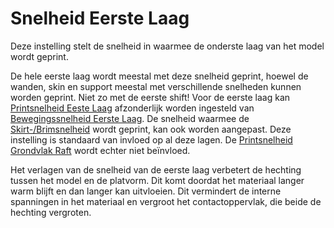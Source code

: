 Snelheid Eerste Laag
====
Deze instelling stelt de snelheid in waarmee de onderste laag van het model wordt geprint.

De hele eerste laag wordt meestal met deze snelheid geprint, hoewel de wanden, skin en support meestal met verschillende snelheden kunnen worden geprint. Niet zo met de eerste shift! Voor de eerste laag kan [Printsnelheid Eeste Laag](speed_print_layer_0.md) afzonderlijk worden ingesteld van [Bewegingssnelheid Eerste Laag](speed_travel_layer_0.md). De snelheid waarmee de [Skirt-/Brimsnelheid](skirt_brim_speed.md) wordt geprint, kan ook worden aangepast. Deze instelling is standaard van invloed op al deze lagen. De [Printsnelheid Grondvlak Raft](../platform_adhesion/raft_base_speed.md) wordt echter niet beïnvloed.

Het verlagen van de snelheid van de eerste laag verbetert de hechting tussen het model en de platvorm. Dit komt doordat het materiaal langer warm blijft en dan langer kan uitvloeien. Dit vermindert de interne spanningen in het materiaal en vergroot het contactoppervlak, die beide de hechting vergroten.